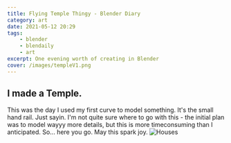 ```yaml
---
title: Flying Temple Thingy - Blender Diary
category: art
date: 2021-05-12 20:29
tags:
    - blender
    - blendaily
    - art
excerpt: One evening worth of creating in Blender
cover: /images/templeV1.png
---
```

## I made a Temple.
This was the day I used my first curve to model something. It's the small hand rail. Just sayin. 
I'm not quite sure where to go with this - the initial plan was to model wayyy more details, but this is more timeconsuming than I anticipated. 
So...
here you go. May this spark joy.
![Houses](/images/templeV1.png) 
